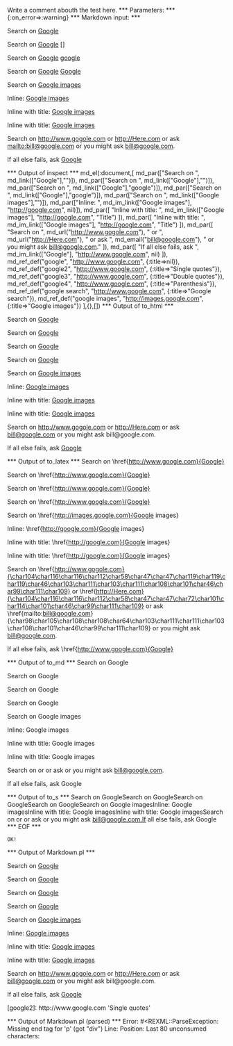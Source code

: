 Write a comment abouth the test here.
*** Parameters: ***
{:on_error=>:warning}
*** Markdown input: ***

Search on [Google][]

Search on [Google] []

Search on [Google] [google]

Search on [Google] [Google]

Search on [Google images][]

Inline: [Google images](http://google.com)

Inline with title: [Google images](http://google.com "Title")

Inline with title: [Google images]( http://google.com  "Title" )


Search on <http://www.gogole.com> or <http://Here.com> or ask <mailto:bill@google.com>
or you might ask bill@google.com.

If all else fails, ask [Google](http://www.google.com)
	
[google]: http://www.google.com

[google2]: http://www.google.com 'Single quotes'

[google3]: http://www.google.com "Double quotes"

[google4]: http://www.google.com (Parenthesis)

[Google Search]: 
 http://www.google.com "Google search"

[Google Images]: 
 http://images.google.com  (Google images)
*** Output of inspect ***
md_el(:document,[
	md_par(["Search on ", md_link(["Google"],"")]),
	md_par(["Search on ", md_link(["Google"],"")]),
	md_par(["Search on ", md_link(["Google"],"google")]),
	md_par(["Search on ", md_link(["Google"],"google")]),
	md_par(["Search on ", md_link(["Google images"],"")]),
	md_par(["Inline: ", md_im_link(["Google images"], "http://google.com", nil)]),
	md_par([
		"Inline with title: ",
		md_im_link(["Google images"], "http://google.com", "Title")
	]),
	md_par([
		"Inline with title: ",
		md_im_link(["Google images"], "http://google.com", "Title")
	]),
	md_par([
		"Search on ",
		md_url("http://www.gogole.com"),
		" or ",
		md_url("http://Here.com"),
		" or ask ",
		md_email("bill@google.com"),
		" or you might ask bill@google.com."
	]),
	md_par([
		"If all else fails, ask ",
		md_im_link(["Google"], "http://www.google.com", nil)
	]),
	md_ref_def("google", "http://www.google.com", {:title=>nil}),
	md_ref_def("google2", "http://www.google.com", {:title=>"Single quotes"}),
	md_ref_def("google3", "http://www.google.com", {:title=>"Double quotes"}),
	md_ref_def("google4", "http://www.google.com", {:title=>"Parenthesis"}),
	md_ref_def("google search", "http://www.google.com", {:title=>"Google search"}),
	md_ref_def("google images", "http://images.google.com", {:title=>"Google images"})
],{},[])
*** Output of to_html ***

<p>Search on <a href='http://www.google.com'>Google</a></p>

<p>Search on <a href='http://www.google.com'>Google</a></p>

<p>Search on <a href='http://www.google.com'>Google</a></p>

<p>Search on <a href='http://www.google.com'>Google</a></p>

<p>Search on <a href='http://images.google.com' title='Google images'>Google images</a></p>

<p>Inline: <a href='http://google.com'>Google images</a></p>

<p>Inline with title: <a href='http://google.com' title='Title'>Google images</a></p>

<p>Inline with title: <a href='http://google.com' title='Title'>Google images</a></p>

<p>Search on <a href='http://www.gogole.com'>http://www.gogole.com</a> or <a href='http://Here.com'>http://Here.com</a> or ask <a href='mailto:bill@google.com'>&#098;&#105;&#108;&#108;&#064;&#103;&#111;&#111;&#103;&#108;&#101;&#046;&#099;&#111;&#109;</a> or you might ask bill@google.com.</p>

<p>If all else fails, ask <a href='http://www.google.com'>Google</a></p>

*** Output of to_latex ***
Search on \href{http://www.google.com}{Google}

Search on \href{http://www.google.com}{Google}

Search on \href{http://www.google.com}{Google}

Search on \href{http://www.google.com}{Google}

Search on \href{http://images.google.com}{Google images}

Inline: \href{http://google.com}{Google images}

Inline with title: \href{http://google.com}{Google images}

Inline with title: \href{http://google.com}{Google images}

Search on \href{http://www.gogole.com}{\char104\char116\char116\char112\char58\char47\char47\char119\char119\char119\char46\char103\char111\char103\char111\char108\char101\char46\char99\char111\char109} or \href{http://Here.com}{\char104\char116\char116\char112\char58\char47\char47\char72\char101\char114\char101\char46\char99\char111\char109} or ask \href{mailto:bill@google.com}{\char98\char105\char108\char108\char64\char103\char111\char111\char103\char108\char101\char46\char99\char111\char109} or you might ask bill@google.com.

If all else fails, ask \href{http://www.google.com}{Google}


*** Output of to_md ***
Search on Google

Search on Google

Search on Google

Search on Google

Search on Google images

Inline: Google images

Inline with title: Google images

Inline with title: Google images

Search on or or ask or you might ask
bill@google.com.

If all else fails, ask Google


*** Output of to_s ***
Search on GoogleSearch on GoogleSearch on GoogleSearch on GoogleSearch on Google imagesInline: Google imagesInline with title: Google imagesInline with title: Google imagesSearch on  or  or ask  or you might ask bill@google.com.If all else fails, ask Google
*** EOF ***



	OK!



*** Output of Markdown.pl ***
<p>Search on <a href="http://www.google.com">Google</a></p>

<p>Search on <a href="http://www.google.com">Google</a></p>

<p>Search on <a href="http://www.google.com">Google</a></p>

<p>Search on <a href="http://www.google.com">Google</a></p>

<p>Search on <a href="http://images.google.com" title="Google images">Google images</a></p>

<p>Inline: <a href="http://google.com">Google images</a></p>

<p>Inline with title: <a href="http://google.com" title="Title">Google images</a></p>

<p>Inline with title: <a href="http://google.com  "Title"">Google images</a></p>

<p>Search on <a href="http://www.gogole.com">http://www.gogole.com</a> or <a href="http://Here.com">http://Here.com</a> or ask <a href="&#109;&#x61;&#105;&#x6C;t&#111;:&#98;&#x69;&#108;&#108;&#64;&#103;&#x6F;&#x6F;g&#108;&#101;&#46;&#99;&#x6F;&#x6D;">&#98;&#x69;&#108;&#108;&#64;&#103;&#x6F;&#x6F;g&#108;&#101;&#46;&#99;&#x6F;&#x6D;</a>
or you might ask bill@google.com.</p>

<p>If all else fails, ask <a href="http://www.google.com">Google</a></p>

<p>[google2]: http://www.google.com 'Single quotes'</p>

*** Output of Markdown.pl (parsed) ***
Error: #<REXML::ParseException: Missing end tag for 'p' (got "div")
Line: 
Position: 
Last 80 unconsumed characters:
>
